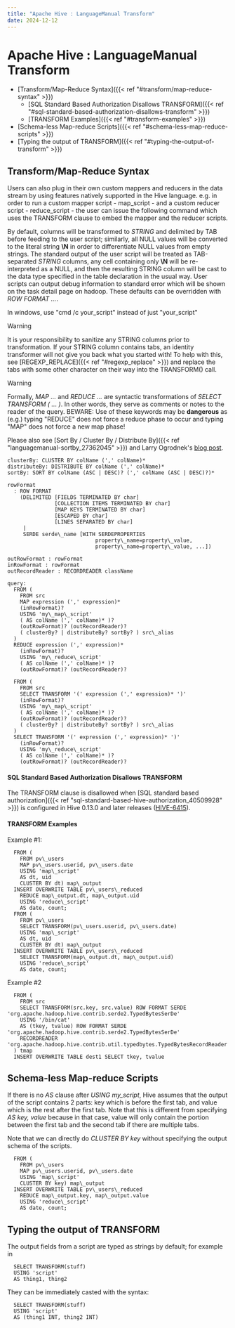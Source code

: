 ```yaml
---
title: "Apache Hive : LanguageManual Transform"
date: 2024-12-12
---
```


# Apache Hive : LanguageManual Transform

* [Transform/Map-Reduce Syntax]({{< ref "#transform/map-reduce-syntax" >}})
	+ [SQL Standard Based Authorization Disallows TRANSFORM]({{< ref "#sql-standard-based-authorization-disallows-transform" >}})
	+ [TRANSFORM Examples]({{< ref "#transform-examples" >}})
* [Schema-less Map-reduce Scripts]({{< ref "#schema-less-map-reduce-scripts" >}})
* [Typing the output of TRANSFORM]({{< ref "#typing-the-output-of-transform" >}})

## Transform/Map-Reduce Syntax

Users can also plug in their own custom mappers and reducers in the data stream by using features natively supported in the Hive language. e.g. in order to run a custom mapper script - map\_script - and a custom reducer script - reduce\_script - the user can issue the following command which uses the TRANSFORM clause to embed the mapper and the reducer scripts.

By default, columns will be transformed to *STRING* and delimited by TAB before feeding to the user script; similarly, all NULL values will be converted to the literal string **\N** in order to differentiate NULL values from empty strings. The standard output of the user script will be treated as TAB-separated *STRING* columns, any cell containing only **\N** will be re-interpreted as a NULL, and then the resulting STRING column will be cast to the data type specified in the table declaration in the usual way. User scripts can output debug information to standard error which will be shown on the task detail page on hadoop. These defaults can be overridden with *ROW FORMAT ...*.

In windows, use "cmd /c your\_script" instead of just "your\_script"

Warning

It is your responsibility to sanitize any STRING columns prior to transformation. If your STRING column contains tabs, an identity transformer will not give you back what you started with! To help with this, see [REGEXP\_REPLACE]({{< ref "#regexp\_replace" >}}) and replace the tabs with some other character on their way into the TRANSFORM() call.

Warning

Formally, *MAP ...* and *REDUCE ...* are syntactic transformations of *SELECT TRANSFORM ( ... )*. In other words, they serve as comments or notes to the reader of the query. BEWARE: Use of these keywords may be **dangerous** as (e.g.) typing "REDUCE" does not force a reduce phase to occur and typing "MAP" does not force a new map phase!

Please also see [Sort By / Cluster By / Distribute By]({{< ref "languagemanual-sortby_27362045" >}}) and Larry Ogrodnek's [blog post](http://dev.bizo.com/2009/10/hive-map-reduce-in-java.html).

```
clusterBy: CLUSTER BY colName (',' colName)*
distributeBy: DISTRIBUTE BY colName (',' colName)*
sortBy: SORT BY colName (ASC | DESC)? (',' colName (ASC | DESC)?)*

rowFormat
  : ROW FORMAT
    (DELIMITED [FIELDS TERMINATED BY char] 
               [COLLECTION ITEMS TERMINATED BY char]
               [MAP KEYS TERMINATED BY char]
               [ESCAPED BY char]
               [LINES SEPARATED BY char]
     | 
     SERDE serde\_name [WITH SERDEPROPERTIES 
                            property\_name=property\_value, 
                            property\_name=property\_value, ...])

outRowFormat : rowFormat
inRowFormat : rowFormat
outRecordReader : RECORDREADER className

query:
  FROM (
    FROM src
    MAP expression (',' expression)*
    (inRowFormat)?
    USING 'my\_map\_script'
    ( AS colName (',' colName)* )?
    (outRowFormat)? (outRecordReader)?
    ( clusterBy? | distributeBy? sortBy? ) src\_alias
  )
  REDUCE expression (',' expression)*
    (inRowFormat)?
    USING 'my\_reduce\_script'
    ( AS colName (',' colName)* )?
    (outRowFormat)? (outRecordReader)?

  FROM (
    FROM src
    SELECT TRANSFORM '(' expression (',' expression)* ')'
    (inRowFormat)?
    USING 'my\_map\_script'
    ( AS colName (',' colName)* )?
    (outRowFormat)? (outRecordReader)?
    ( clusterBy? | distributeBy? sortBy? ) src\_alias
  )
  SELECT TRANSFORM '(' expression (',' expression)* ')'
    (inRowFormat)? 
    USING 'my\_reduce\_script'
    ( AS colName (',' colName)* )?
    (outRowFormat)? (outRecordReader)?

```

#### SQL Standard Based Authorization Disallows TRANSFORM

The TRANSFORM clause is disallowed when [SQL standard based authorization]({{< ref "sql-standard-based-hive-authorization_40509928" >}}) is configured in Hive 0.13.0 and later releases ([HIVE-6415](https://issues.apache.org/jira/browse/HIVE-6415)).

#### TRANSFORM Examples

Example #1:

```
  FROM (
    FROM pv\_users
    MAP pv\_users.userid, pv\_users.date
    USING 'map\_script'
    AS dt, uid
    CLUSTER BY dt) map\_output
  INSERT OVERWRITE TABLE pv\_users\_reduced
    REDUCE map\_output.dt, map\_output.uid
    USING 'reduce\_script'
    AS date, count;
  FROM (
    FROM pv\_users
    SELECT TRANSFORM(pv\_users.userid, pv\_users.date)
    USING 'map\_script'
    AS dt, uid
    CLUSTER BY dt) map\_output
  INSERT OVERWRITE TABLE pv\_users\_reduced
    SELECT TRANSFORM(map\_output.dt, map\_output.uid)
    USING 'reduce\_script'
    AS date, count;

```

Example #2

```
  FROM (
    FROM src
    SELECT TRANSFORM(src.key, src.value) ROW FORMAT SERDE 'org.apache.hadoop.hive.contrib.serde2.TypedBytesSerDe'
    USING '/bin/cat'
    AS (tkey, tvalue) ROW FORMAT SERDE 'org.apache.hadoop.hive.contrib.serde2.TypedBytesSerDe'
    RECORDREADER 'org.apache.hadoop.hive.contrib.util.typedbytes.TypedBytesRecordReader'
  ) tmap
  INSERT OVERWRITE TABLE dest1 SELECT tkey, tvalue

```

## Schema-less Map-reduce Scripts

If there is no *AS* clause after *USING my\_script*, Hive assumes that the output of the script contains 2 parts: key which is before the first tab, and value which is the rest after the first tab. Note that this is different from specifying *AS key, value* because in that case, value will only contain the portion between the first tab and the second tab if there are multiple tabs.

Note that we can directly do *CLUSTER BY key* without specifying the output schema of the scripts.

```
  FROM (
    FROM pv\_users
    MAP pv\_users.userid, pv\_users.date
    USING 'map\_script'
    CLUSTER BY key) map\_output
  INSERT OVERWRITE TABLE pv\_users\_reduced
    REDUCE map\_output.key, map\_output.value
    USING 'reduce\_script'
    AS date, count;

```

## Typing the output of TRANSFORM

The output fields from a script are typed as strings by default; for example in

```
  SELECT TRANSFORM(stuff)
  USING 'script'
  AS thing1, thing2

```

They can be immediately casted with the syntax:

```
  SELECT TRANSFORM(stuff)
  USING 'script'
  AS (thing1 INT, thing2 INT)

```

 

 

